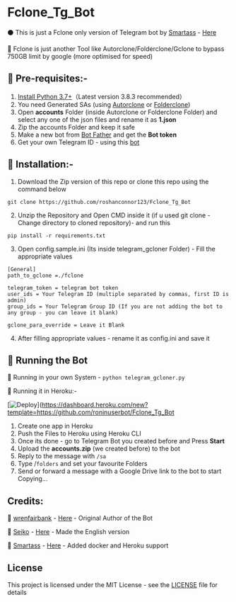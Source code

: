 # Fclone_Tg_Bot
⚫ This is just a Fclone only version of Telegram bot by [Smartass](https://github.com/smartass08) - [Here](https://github.com/smartass08/telegram_gcloner)

🔷 Fclone is just another Tool like Autorclone/Folderclone/Gclone to bypass 750GB limit by google (more optimised for speed)

## 📗 Pre-requisites:-
1. [Install Python 3.7+](https://www.python.org/downloads/)（Latest version 3.8.3 recommended）
2. You need Generated SAs (using [Autorclone](https://github.com/xyou365/AutoRclone) or [Folderclone](https://github.com/Spazzlo/folderclone))
3. Open **accounts** Folder (inside Autorclone or Folderclone Folder) and select any one of the json files and rename it as **1.json**
4. Zip the accounts Folder and keep it safe
5. Make a new bot from [Bot Father](https://core.telegram.org/bots#6-botfather) and get the **Bot token**
6. Get your own Telegram ID - using this [bot](https://t.me/userinfobot)

## 📙 Installation:-
1. Download the Zip version of this repo or clone this repo using the command below
```
git clone https://github.com/roshanconnor123/Fclone_Tg_Bot
```
2. Unzip the Repository and Open CMD inside it (if u used git clone - Change directory to cloned repository)- and run this
```
pip install -r requirements.txt
```
3. Open config.sample.ini (Its inside telegram_gcloner Folder) - Fill the appropriate values
```
[General]
path_to_gclone =./fclone

telegram_token = telegram bot token
user_ids = Your Telegram ID (multiple separated by commas, first ID is admin)
group_ids = Your Telegram Group ID (If you are not adding the bot to any group - you can leave it blank)

gclone_para_override = Leave it Blank
```
4. After filling appropriate values - rename it as config.ini and save it

## 🍎 Running the Bot
🔷 Running in your own System - `python telegram_gcloner.py`

🔶 Running it in Heroku:-

[![Deploy](https://www.herokucdn.com/deploy/button.svg)](https://dashboard.heroku.com/new?template=https://github.com/roninuserbot/Fclone_Tg_Bot
1. Create one app in Heroku
2. Push the Files to Heroku using Heroku CLI
3. Once its done - go to Telegram Bot you created before and Press **Start**
4. Upload the **accounts.zip** (we created before) to the bot
5. Reply to the message with `/sa`
6. Type /`folders` and set your favourite Folders
7. Send or forward a message with a Google Drive link to the bot to start Copying...

## Credits:
🧠 [wrenfairbank](https://github.com/wrenfairbank) - [Here](https://github.com/wrenfairbank/telegram_gcloner) - Original Author of the Bot

🧠 [Seiko](https://github.com/thegreatestminer) - [Here](https://github.com/thegreatestminer/telegram_gcloner) - Made the English version 

🧠 [Smartass](https://github.com/smartass08) - [Here](https://github.com/smartass08/telegram_gcloner) - Added docker and Heroku support

## License
This project is licensed under the MIT License - see the [LICENSE](https://github.com/roshanconnor123/Fclone_Tg_Bot/blob/master/LICENSE) file for details
